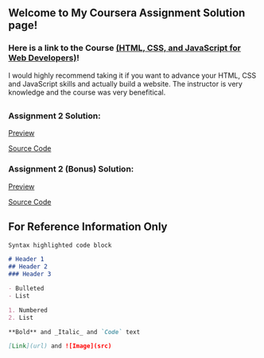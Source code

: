## Welcome to My Coursera Assignment Solution page!


### Here is a link to the Course [(HTML, CSS, and JavaScript for Web Developers)](https://www.coursera.org/learn/html-css-javascript-for-web-developers/home/welcome)!

I would highly recommend taking it if you want to advance your HTML, CSS and JavaScript skills and actually build a website. The instructor is very knowledge and the course was very benefitical.

##  

### Assignment 2 Solution:
[Preview](https://confidenceiskey.github.io/coursera-test/module2-solution/)

[Source Code](https://github.com/Confidenceiskey/coursera-test/tree/gh-pages/module2-solution)


### Assignment 2 (Bonus) Solution:

[Preview](https://confidenceiskey.github.io/coursera-test/module2-solution-bonus/)

[Source Code](https://github.com/Confidenceiskey/coursera-test/tree/gh-pages/module2-solution-bonus)

##

## For Reference Information Only

```markdown
Syntax highlighted code block

# Header 1
## Header 2
### Header 3

- Bulleted
- List

1. Numbered
2. List

**Bold** and _Italic_ and `Code` text

[Link](url) and ![Image](src)
```
